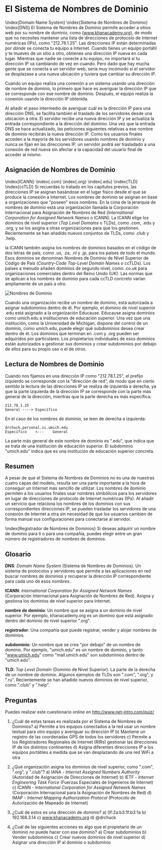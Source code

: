 El Sistema de Nombres de Dominio
================================

\index{Domain Name System}
\index{Sistema de Nombres de Dominio}
\index{DNS}
El Sistema de Nombres de Dominio permite acceder a sitios web por su nombre de
dominio, como (www.khanacademy.org), de modo que no necesites mantener una lista
de direcciones de protocolo de Internet numéricas (IPs), como "212.78.1.25".
Las direcciones IP están determinadas por *dónde* se conecta tu equipo a Internet.
Cuando tienes un equipo portátil y te mueves de un sitio a otro, obtienes
una dirección IP nueva en cada lugar. Mientras que nadie se conecte a tu equipo,
no importará si tu dirección IP va cambiando de vez en cuando. Pero dado que hay
mucha gente que se conecta a un servidor web, sería muy incómodo si el servidor
se desplazase a una nueva ubicación y tuviera que cambiar su dirección IP.

Cuando un equipo realiza una conexión a un sistema usando una dirección de nombre
de dominio, lo primero que hace es averiguar la dirección IP que se corresponde
con ese nombre de dominio. Después, el equipo realiza la conexión usando la
dirección IP obtenida.

Al añadir el paso intermedio de averiguar cuál es la dirección IP para una
dirección DNS, se facilita también el traslado de los servidores desde una ubicación
a otra. El servidor recibe una nueva dirección IP y se actualiza la entrada
correspondiente a la dirección del dominio. Una vez que la entrada DNS se hace
actualizado, las peticiones siguientes relativas a ese nombre de dominio recibirán
la nueva dirección IP. Como los usuarios finales acceden a la mayoría de los servidores
usando nombres de dominio y nunca se fijan en las direcciones IP, un servidor podrá
ser trasladado a una conexión de red nueva sin afectar a la capacidad del usuario
final de acceder al mismo.

Asignación de Nombres de Dominio
--------------------------------

\index{ICANN}
\index{.com}
\index{.org}
\index{.edu}
\index{TLD}
\index{ccTLD}
Si recuerdas lo tratado en los capítulos previos, las direcciones IP se asignan
basándose en el lugar físico desde el que se produce la conexión a Internet. Los
nombres de dominio se asignan en base a organizaciones que "poseen" esos nombres.
En la cima de la jerarquía de nombres de dominio está una organización llamada la
Corporación Internacional para Asignación de Nombres de Red (*International
Corporation for Assigned Network Names* o ICANN). La ICANN elige los dominios de
nivel superior (*Top Level Domains* o TLDs), como .com, .edu y .org, y se los
asigna a otras organizaciones para que los gestionen. Recientemente se han
añadido nuevos conjuntos de TLDs, como .club y .help.

la ICANN también asigna los nombres de dominios basados en el código de dos letras
de país, como .us, .za, .nl y .jp, para los países de todo el mundo.
Esos dominios se denominan Nombres de Dominio de Nivel Superior de
Código de País (*Country-Code Top-Level Domain Names* o ccTLDs). Los países
a menudo añaden dominios de segundo nivel, como .co.uk para organizaciones comerciales
dentro del Reino Unido (UK). Las normas que se aplican a los nombres de dominio
para cada ccTLD concreto varían ampliamente de un país a otro.

![Nombres de Dominio](../sketchnote/DNS)

Cuando una organización recibe un nombre de dominio, está autorizada a
asignar subdominios dentro de él. Por ejemplo, el dominio de nivel superior .edu
está asignado a la organización Educause. Educause asigna dominios como umich.edu a
instituciones de educación superior. Una vez que una institución, como la Universidad
de Michigan, dispone del control de un dominio, como umich.edu, puede elegir qué
subdominios desea crear dentro de él. Los dominios que terminan en .com y .org pueden
ser adquiridos por particulares. Los propietarios individuales de esos dominios están
autorizados a gestionar sus dominios y crear subdominios por debajo de ellos para su
propio uso o el de otros.



Lectura de Nombres de Dominio
-----------------------------

Cuando nos fijamos en una dirección IP como "212.78.1.25", el prefijo izquierdo se
corresponde con la "dirección de red", de modo que en cierto sentido la lectura de las
direcciones IP se realiza de izquierda a derecha, ya que la parte izquierda de la
dirección IP se corresponde con la parte más general de la dirección, mientras que
la parte derecha es más específica:

    212.78.1.25
    General ----> Específico

En el caso de los nombres de dominio, se leen de derecha a izquierda:

    drchuck.personal.si.umich.edu
    Específico    <---    General

La parte más general de este nombre de dominio es ".edu", que indica que se trata
de una institución de educación superior. El subdominio "umich.edu" indica que es
una institución de educación superior concreta.

Resumen
-------

A pesar de que el Sistema de Nombres de Dominios no es una de nuestras cuatro capas
del modelo, resulta ser una parte importante a la hora de conseguir un Internet
más sencillo de utilizar. Los nombres de dominio permiten a los usuarios finales
usar nombres simbólicos para los servidores en lugar de direcciones de protocolo
de Internet numéricas (IPs). Al añadir un servicio que relaciona los nombres de los
dominios con sus correspondientes direcciones IP, se pueden trasladar los servidores
de una conexión de Internet a otra sin necesidad de que los usuarios cambien de forma
manual sus configuraciones para conectarse al servidor.

\index{Registrador de Nombres de Dominios}
Si deseas adquirir un nombre de dominio para ti o para una compañía, puedes
elegir entre un gran número de registradores de nombres de dominios.

Glosario
--------

**DNS**: *Domain Name System* (Sistema de Nombres de Dominios). Un sistema de
protocolos y servidores que permite a las aplicaciones en red buscar nombres
de dominios y recuperar la dirección IP correspondiente para cada uno de esos nombres.

**ICANN**: *International Corporation for Assigned Network Names* (Corporación
Internacional para Asignación de Nombres de Red). Asigna y gestiona los dominios
de nivel superior para Internet.

**nombre de dominio**: Un nombre que se asigna a un dominio de nivel superior.
Por ejemplo, khanacademy.org es un dominio que está asignado dentro del
dominio de nivel superior ".org".

**registrador**: Una compañía que puede registrar, vender y alojar nombres de dominios.

**subdominio**: Un nombre que se crea "por debajo" de un nombre de dominio. Por
ejemplo, "umich.edu" es un nombre de dominio, y tanto "www.umich.edu" como
"mail.umich.edu" son subdominios dentro de "umich.edu".

**TLD**: *Top Level Domain* (Dominio de Nivel Superior). La parte de la derecha
de un nombre de dominio. Algunos ejemplos de TLDs son ".com", ".org", y ".ru".
Recientemente se han añadido nuevos dominios de nivel superior, como ".club" y ".help".


Preguntas
---------

Puedes realizar este cuestionario online en http://www.net-intro.com/quiz/

1. ¿Cuál de estas tareas es realizada por el Sistema de Nombres de Dominios?
a) Permite a los equipos conectados a la red usar un nombre textual para otro
equipo y averiguar su dirección IP
b) Mantiene un registro de las coordenadas GPS de todos los servidores
c) Permite a los Registradores Regionales de Internet (RIRs) gestionar las
direcciones IP de los distintos continentes
d) Asigna diferentes direcciones IP a los equipos portátiles a medida que se
van desplazando de una red WiFi a otra

2. ¿Qué organización asigna los dominios de nivel superior, como ".com", ".org",
y ".club"?
a) IANA - *Internet Assigned Numbers Authority* (Autoridad de Asignación de Direcciones
de Internet)
b) IETF - *Internet Engineering Task Force* (Fuerzas Especiales de Ingenieros de
Internet)
c) ICANN - *International Corporation for Assigned Network Names* (Corporación
Internacional para la Asignación de Nombres de Red)
d) IMAP - *Internet Mapping Authorization Protocol* (Protocolo de Autorización de
Mapeado de Internet)

3. ¿Cuál de estos es una dirección de dominio?
a) 0f:2a:b3:1f:b3:1a
b) 192.168.3.14
c) www.khanacademy.org
d) @drchuck

4. ¿Cuál de las siguientes acciones es algo que el propietario de un dominio *no*
puede hacer con ese dominio?
a) Crear subdominios
b) Vender subdominios
c) Crear nuevos dominios de nivel superior
d) Asignar una dirección IP al dominio o subdominio




